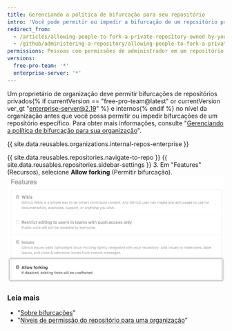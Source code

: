 ```yaml
---
title: Gerenciando a política de bifurcação para seu repositório
intro: 'Você pode permitir ou impedir a bifurcação de um repositório privado específico{% if currentVersion == "free-pro-team@latest" or currentVersion ver_gt "enterprise-server@2.19" %} ou interno{% endif %} pertencente a uma organização.'
redirect_from:
  - /articles/allowing-people-to-fork-a-private-repository-owned-by-your-organization
  - /github/administering-a-repository/allowing-people-to-fork-a-private-repository-owned-by-your-organization
permissions: Pessoas com permissões de administrador em um repositório podem gerenciar a política de bifurcação para o repositório.
versions:
  free-pro-team: '*'
  enterprise-server: '*'
---
```


Um proprietário de organização deve permitir bifurcações de repositórios privados{% if currentVersion == "free-pro-team@latest" or currentVersion ver_gt "enterprise-server@2.19" %} e internos{% endif %} no nível da organização antes que você possa permitir ou impedir bifurcações de um repositório específico. Para obter mais informações, consulte "[Gerenciando a política de bifurcação para sua organização](/github/setting-up-and-managing-organizations-and-teams/managing-the-forking-policy-for-your-organization)".

{{ site.data.reusables.organizations.internal-repos-enterprise }}

{{ site.data.reusables.repositories.navigate-to-repo }}
{{ site.data.reusables.repositories.sidebar-settings }}
3. Em "Features" (Recursos), selecione **Allow forking** (Permitir bifurcação). ![Caixa de seleção para permitir ou proibir a bifurcação de um repositório privado](/assets/images/help/repository/allow-forking-specific-org-repo.png)

### Leia mais

- "[Sobre bifurcações](/articles/about-forks)"
- "[Níveis de permissão do repositório para uma organização](/articles/repository-permission-levels-for-an-organization)"
